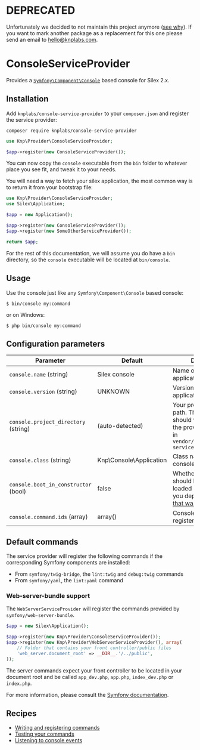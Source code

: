 # DEPRECATED
Unfortunately we decided to not maintain this project anymore ([see why](https://knplabs.com/en/blog/news-for-our-foss-projects-maintenance)).
If you want to mark another package as a replacement for this one please send an email to [hello@knplabs.com](mailto:hello@knplabs.com).

# ConsoleServiceProvider

Provides a [`Symfony\Component\Console`](http://symfony.com/doc/current/components/console.html) based console for Silex 2.x.

## Installation

Add `knplabs/console-service-provider` to your `composer.json` and register the service provider:

```
composer require knplabs/console-service-provider
```

```php
use Knp\Provider\ConsoleServiceProvider;

$app->register(new ConsoleServiceProvider());
```

You can now copy the `console` executable from the `bin` folder to whatever
place you see fit, and tweak it to your needs.

You will need a way to fetch your silex application, the most common way is
to return it from your bootstrap file:

```php
use Knp\Provider\ConsoleServiceProvider;
use Silex\Application;

$app = new Application();

$app->register(new ConsoleServiceProvider());
$app->register(new SomeOtherServiceProvider());

return $app;
```

For the rest of this documentation, we will assume you do have a `bin`
directory, so the `console` executable will be located at `bin/console`.

## Usage

Use the console just like any `Symfony\Component\Console` based console:

```
$ bin/console my:command
```

or on Windows:

```
$ php bin/console my:command
```

## Configuration parameters

| Parameter                            | Default                 | Description  |
|-----------------------------------|----------------------|-------------|
| `console.name` (string)              | Silex console           | Name of your console application |
| `console.version` (string)           | UNKNOWN                 | Version of your console application |
| `console.project_directory` (string) | (auto-detected)         | Your project's directory path. The default value should work, assuming the provider is installed in `vendor/knplabs/console-service-provider` |
| `console.class` (string)             | Knp\Console\Application | Class name of the console service |
| `console.boot_in_constructor` (bool) | false                   | Whether the console should boot Silex when loaded (set it to `true` if you depend on [a bug that was fixed in 2.1](CHANGELOG.md#booting-silex-from-the-console-constructor)) |
| `console.command.ids` (array)        | array()                 | Console commands registered as services |

## Default commands

The service provider will register the following commands if the corresponding
Symfony components are installed:

- From `symfony/twig-bridge`, the `lint:twig` and `debug:twig` commands
- From `symfony/yaml`, the `lint:yaml` command

### Web-server-bundle support

The `WebServerServiceProvider` will register the commands provided by `symfony/web-server-bundle`.

```php
$app = new Silex\Application();

$app->register(new Knp\Provider\ConsoleServiceProvider());
$app->register(new Knp\Provider\WebServerServiceProvider(), array(
    // Folder that contains your front controller/public files
    'web_server.document_root' => __DIR__.'/../public',
));
```

The server commands expect your front controller to be located in your
document root and be called `app_dev.php`, `app.php`, `index_dev.php` or `index.php`.

For more information, please consult the [Symfony documentation](https://symfony.com/doc/current/setup/built_in_web_server.html).

## Recipes

- [Writing and registering commands](doc/adding-commands.md)
- [Testing your commands](doc/testing-commands.md)
- [Listening to console events](doc/console-events.md)
